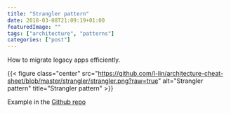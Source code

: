 ```yaml
---
title: "Strangler pattern"
date: 2018-03-08T21:09:19+01:00
featuredImage: ""
tags: ["architecture", "patterns"]
categories: ["post"]
---
```


How to migrate legacy apps efficiently.

<!--more-->

{{< figure class="center" src="https://github.com/l-lin/architecture-cheat-sheet/blob/master/strangler/strangler.png?raw=true" alt="Strangler pattern" title="Strangler pattern" >}}

Example in the [Github repo](https://github.com/l-lin/architecture-cheat-sheet/tree/master/strangler)

